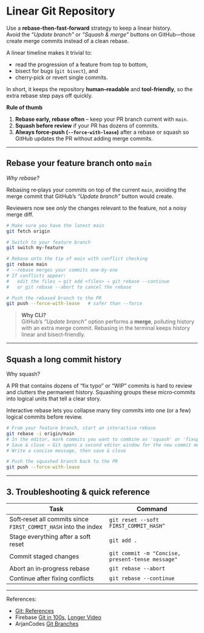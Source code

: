 # Linear Git Repository

Use a **rebase‑then‑fast‑forward** strategy to keep a linear history.  
Avoid the *“Update branch”* or *“Squash & merge”* buttons on GitHub—those create merge commits instead of a clean rebase.

A linear timeline makes it trivial to:

- read the progression of a feature from top to bottom,
- bisect for bugs (`git bisect`), and
- cherry‑pick or revert single commits.

In short, it keeps the repository **human–readable** and
**tool‑friendly**, so the extra rebase step pays off quickly.

**Rule of thumb**

1. **Rebase early, rebase often** – keep your PR branch current with `main`.
2. **Squash before review** if your PR has dozens of commits.
3. **Always force‑push (`--force-with-lease`)** after a rebase or squash so GitHub updates the PR without adding merge commits.

---

## Rebase your feature branch onto `main`

_Why rebase?_  

Rebasing re‑plays your commits on top of the current
`main`, avoiding the merge commit that GitHub’s
*“Update branch”* button would create.  

Reviewers now see *only* the changes relevant to the feature, not a
noisy merge diff.

```bash
# Make sure you have the latest main
git fetch origin

# Switch to your feature branch
git switch my‑feature

# Rebase onto the tip of main with conflict checking
git rebase main
# ‑‐rebase merges your commits one‑by‑one
# If conflicts appear:
#   edit the files → git add <files> → git rebase --continue
#   or git rebase --abort to cancel the rebase

# Push the rebased branch to the PR
git push --force-with-lease   # safer than --force
```

> **Why CLI?**  
> GitHub’s *“Update branch”* option performs a **merge**, polluting history with an extra merge commit. Rebasing in the terminal keeps history linear and bisect‑friendly.

---

## Squash a long commit history

Why squash?  

A PR that contains dozens of “fix typo” or “WIP” commits is hard to
review and clutters the permanent history.  Squashing groups these
micro‑commits into logical units that tell a clear story.

Interactive rebase lets you collapse many tiny commits into one (or a few) logical commits before review.

```bash
# From your feature branch, start an interactive rebase
git rebase -i origin/main
# In the editor, mark commits you want to combine as 'squash' or 'fixup'
# Save & close → Git opens a second editor window for the new commit message
# Write a concise message, then save & close

# Push the squashed branch back to the PR
git push --force-with-lease
```

---

## 3. Troubleshooting & quick reference

| Task | Command |
|------|---------|
| Soft‑reset all commits since `FIRST_COMMIT_HASH` into the index | `git reset --soft FIRST_COMMIT_HASH^` |
| Stage everything after a soft reset | `git add .` |
| Commit staged changes | `git commit -m "Concise, present‑tense message"` |
| Abort an in‑progress rebase | `git rebase --abort` |
| Continue after fixing conflicts | `git rebase --continue` |

---

References:

- [Git: References](https://git-scm.com/book/en/v2)
- Firebase [Git in 100s](https://www.youtube.com/watch?v=hwP7WQkmECE), [Longer Video](https://www.youtube.com/watch?v=HkdAHXoRtos)
- ArjanCodes [Git Branches](https://www.youtube.com/watch?v=viAZQjs5lHk)